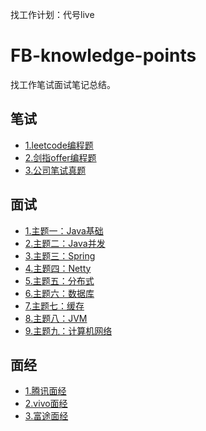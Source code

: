 找工作计划：代号live

# FB-knowledge-points

找工作笔试面试笔记总结。

## 笔试

* [1.leetcode编程题](https://github.com/Hi-world-DF/Interview-knowledge-points/tree/master/LeetCode)
* [2.剑指offer编程题]()
* [3.公司笔试真题]()

## 面试

* [1.主题一：Java基础]()
* [2.主题二：Java并发]()
* [3.主题三：Spring]()
* [4.主题四：Netty]()
* [5.主题五：分布式]()
* [6.主题六：数据库]()
* [7.主题七：缓存]()
* [8.主题八：JVM]()
* [9.主题九：计算机网络]()

## 面经

* [1.腾讯面经]()
* [2.vivo面经]()
* [3.富途面经]()
